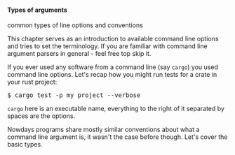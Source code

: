 #### Types of arguments
common types of line options and conventions

This chapter serves as an introduction to available command line options and tries to set the
terminology. If you are familiar with command line argument parsers in general - feel free top
skip it.

If you ever used any software from a command line (say `cargo`) you used command line options.
Let's recap how you might run tests for a crate in your rust project:

<div class="code-wrap">
<pre>
$ cargo test -p my_project --verbose
</pre>
</div>

`cargo` here is an executable name, everything to the right of it separated by spaces are the
options.

Nowdays programs share mostly similar conventions about what a command line argument is, it
wasn't the case before though. Let's cover the basic types.
